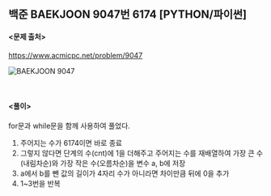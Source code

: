 ## 백준 BAEKJOON 9047번 6174 [PYTHON/파이썬]

#### <문제 출처><br>
https://www.acmicpc.net/problem/9047

![BAEKJOON 9047](https://blog.kakaocdn.net/dn/G9FHI/btsEOTVWLmK/WkRdpqYlkFwoszCxMuGVk1/img.png)

<br>

#### <풀이><br>

for문과 while문을 함께 사용하여 풀었다.  
  
1. 주어지는 수가 6174이면 바로 종료
2. 그렇지 않다면 단계의 수(cnt)에 1을 더해주고 주어지는 수를 재배열하여 가장 큰 수(내림차순)와 가장 작은 수(오름차순)을 변수 a, b에 저장
3. a에서 b를 뺀 값의 길이가 4자리 수가 아니라면 차이만큼 뒤에 0을 추가
4. 1~3번을 반복